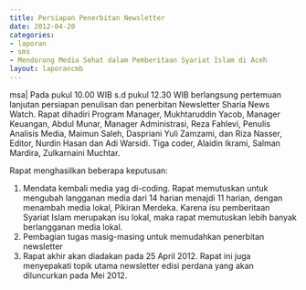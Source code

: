 ```yaml
---	
title: Persiapan Penerbitan Newsletter
date: 2012-04-20
categories:	
- laporan
- sms
- Mendorong Media Sehat dalam Pemberitaan Syariat Islam di Aceh
layout: laporancmb	
---	
```


msa\| Pada pukul 10.00 WIB s.d pukul 12.30 WIB berlangsung pertemuan lanjutan persiapan penulisan dan penerbitan Newsletter Sharia News Watch. Rapat dihadiri Program Manager, Mukhtaruddin Yacob, Manager Keuangan, Abdul Munar, Manager Administrasi, Reza Fahlevi, Penulis Analisis Media, Maimun Saleh, Daspriani Yuli Zamzami, dan Riza Nasser, Editor, Nurdin Hasan dan Adi Warsidi. Tiga coder, Alaidin Ikrami, Salman Mardira, Zulkarnaini Muchtar. 

Rapat menghasilkan beberapa keputusan:
1. Mendata kembali media yag di-coding. Rapat memutuskan untuk mengubah langganan media dari 14 harian menajdi 11 harian, dengan menambah media lokal, Pikiran Merdeka. Karena isu pemberitaan Syariat Islam merupakan isu lokal, maka rapat memutuskan lebih banyak berlangganan media lokal.
2. Pembagian tugas masig-masing untuk memudahkan penerbitan newsletter
3. Rapat akhir akan diadakan pada 25 April 2012.
Rapat ini juga menyepakati topik utama newsletter edisi perdana yang akan diluncurkan pada Mei 2012.
